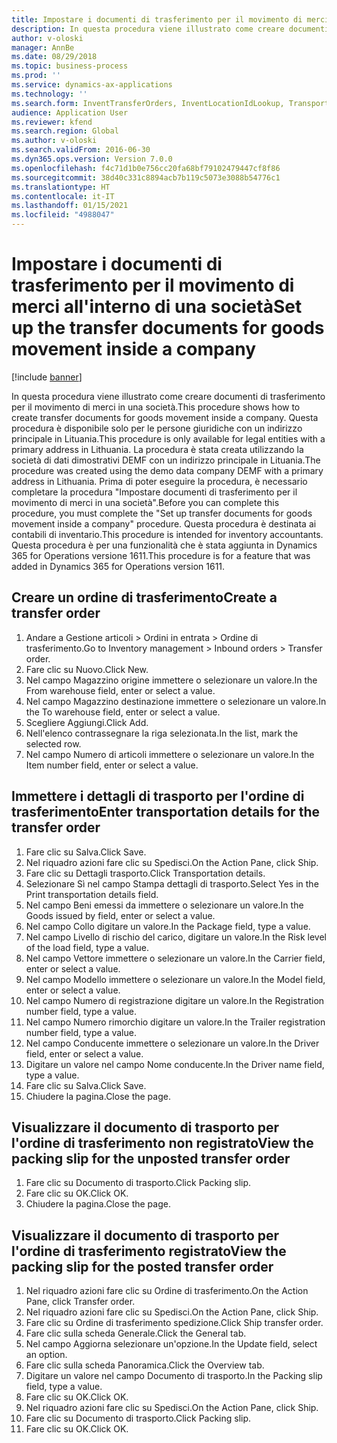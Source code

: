 ```yaml
---
title: Impostare i documenti di trasferimento per il movimento di merci all'interno di una società
description: In questa procedura viene illustrato come creare documenti di trasferimento per il movimento di merci in una società.
author: v-oloski
manager: AnnBe
ms.date: 08/29/2018
ms.topic: business-process
ms.prod: ''
ms.service: dynamics-ax-applications
ms.technology: ''
ms.search.form: InventTransferOrders, InventLocationIdLookup, TransportationDocument, HcmWorkerLookUp, SrsReportViewerForm, InventTransferParmShip
audience: Application User
ms.reviewer: kfend
ms.search.region: Global
ms.author: v-oloski
ms.search.validFrom: 2016-06-30
ms.dyn365.ops.version: Version 7.0.0
ms.openlocfilehash: f4c71d1b0e756cc20fa68bf79102479447cf8f86
ms.sourcegitcommit: 38d40c331c8894acb7b119c5073e3088b54776c1
ms.translationtype: HT
ms.contentlocale: it-IT
ms.lasthandoff: 01/15/2021
ms.locfileid: "4988047"
---
```

# <a name="set-up-the-transfer-documents-for-goods-movement-inside-a-company"></a><span data-ttu-id="f325b-103">Impostare i documenti di trasferimento per il movimento di merci all'interno di una società</span><span class="sxs-lookup"><span data-stu-id="f325b-103">Set up the transfer documents for goods movement inside a company</span></span>

[!include [banner](../../includes/banner.md)]

<span data-ttu-id="f325b-104">In questa procedura viene illustrato come creare documenti di trasferimento per il movimento di merci in una società.</span><span class="sxs-lookup"><span data-stu-id="f325b-104">This procedure shows how to create transfer documents for goods movement inside a company.</span></span> <span data-ttu-id="f325b-105">Questa procedura è disponibile solo per le persone giuridiche con un indirizzo principale in Lituania.</span><span class="sxs-lookup"><span data-stu-id="f325b-105">This procedure is only available for legal entities with a primary address in Lithuania.</span></span> <span data-ttu-id="f325b-106">La procedura è stata creata utilizzando la società di dati dimostrativi DEMF con un indirizzo principale in Lituania.</span><span class="sxs-lookup"><span data-stu-id="f325b-106">The procedure was created using the demo data company DEMF with a primary address in Lithuania.</span></span> <span data-ttu-id="f325b-107">Prima di poter eseguire la procedura, è necessario completare la procedura "Impostare documenti di trasferimento per il movimento di merci in una società".</span><span class="sxs-lookup"><span data-stu-id="f325b-107">Before you can complete this procedure, you must complete the "Set up transfer documents for goods movement inside a company" procedure.</span></span> <span data-ttu-id="f325b-108">Questa procedura è destinata ai contabili di inventario.</span><span class="sxs-lookup"><span data-stu-id="f325b-108">This procedure is intended for inventory accountants.</span></span> <span data-ttu-id="f325b-109">Questa procedura è per una funzionalità che è stata aggiunta in Dynamics 365 for Operations versione 1611.</span><span class="sxs-lookup"><span data-stu-id="f325b-109">This procedure is for a feature that was added in Dynamics 365 for Operations version 1611.</span></span>


## <a name="create-a-transfer-order"></a><span data-ttu-id="f325b-110">Creare un ordine di trasferimento</span><span class="sxs-lookup"><span data-stu-id="f325b-110">Create a transfer order</span></span>
1. <span data-ttu-id="f325b-111">Andare a Gestione articoli > Ordini in entrata > Ordine di trasferimento.</span><span class="sxs-lookup"><span data-stu-id="f325b-111">Go to Inventory management > Inbound orders > Transfer order.</span></span>
2. <span data-ttu-id="f325b-112">Fare clic su Nuovo.</span><span class="sxs-lookup"><span data-stu-id="f325b-112">Click New.</span></span>
3. <span data-ttu-id="f325b-113">Nel campo Magazzino origine immettere o selezionare un valore.</span><span class="sxs-lookup"><span data-stu-id="f325b-113">In the From warehouse field, enter or select a value.</span></span>
4. <span data-ttu-id="f325b-114">Nel campo Magazzino destinazione immettere o selezionare un valore.</span><span class="sxs-lookup"><span data-stu-id="f325b-114">In the To warehouse field, enter or select a value.</span></span>
5. <span data-ttu-id="f325b-115">Scegliere Aggiungi.</span><span class="sxs-lookup"><span data-stu-id="f325b-115">Click Add.</span></span>
6. <span data-ttu-id="f325b-116">Nell'elenco contrassegnare la riga selezionata.</span><span class="sxs-lookup"><span data-stu-id="f325b-116">In the list, mark the selected row.</span></span>
7. <span data-ttu-id="f325b-117">Nel campo Numero di articoli immettere o selezionare un valore.</span><span class="sxs-lookup"><span data-stu-id="f325b-117">In the Item number field, enter or select a value.</span></span>

## <a name="enter-transportation-details-for-the-transfer-order"></a><span data-ttu-id="f325b-118">Immettere i dettagli di trasporto per l'ordine di trasferimento</span><span class="sxs-lookup"><span data-stu-id="f325b-118">Enter transportation details for the transfer order</span></span>
1. <span data-ttu-id="f325b-119">Fare clic su Salva.</span><span class="sxs-lookup"><span data-stu-id="f325b-119">Click Save.</span></span>
2. <span data-ttu-id="f325b-120">Nel riquadro azioni fare clic su Spedisci.</span><span class="sxs-lookup"><span data-stu-id="f325b-120">On the Action Pane, click Ship.</span></span>
3. <span data-ttu-id="f325b-121">Fare clic su Dettagli trasporto.</span><span class="sxs-lookup"><span data-stu-id="f325b-121">Click Transportation details.</span></span>
4. <span data-ttu-id="f325b-122">Selezionare Sì nel campo Stampa dettagli di trasporto.</span><span class="sxs-lookup"><span data-stu-id="f325b-122">Select Yes in the Print transportation details field.</span></span>
5. <span data-ttu-id="f325b-123">Nel campo Beni emessi da immettere o selezionare un valore.</span><span class="sxs-lookup"><span data-stu-id="f325b-123">In the Goods issued by field, enter or select a value.</span></span>
6. <span data-ttu-id="f325b-124">Nel campo Collo digitare un valore.</span><span class="sxs-lookup"><span data-stu-id="f325b-124">In the Package field, type a value.</span></span>
7. <span data-ttu-id="f325b-125">Nel campo Livello di rischio del carico, digitare un valore.</span><span class="sxs-lookup"><span data-stu-id="f325b-125">In the Risk level of the load field, type a value.</span></span>
8. <span data-ttu-id="f325b-126">Nel campo Vettore immettere o selezionare un valore.</span><span class="sxs-lookup"><span data-stu-id="f325b-126">In the Carrier field, enter or select a value.</span></span>
9. <span data-ttu-id="f325b-127">Nel campo Modello immettere o selezionare un valore.</span><span class="sxs-lookup"><span data-stu-id="f325b-127">In the Model field, enter or select a value.</span></span>
10. <span data-ttu-id="f325b-128">Nel campo Numero di registrazione digitare un valore.</span><span class="sxs-lookup"><span data-stu-id="f325b-128">In the Registration number field, type a value.</span></span>
11. <span data-ttu-id="f325b-129">Nel campo Numero rimorchio digitare un valore.</span><span class="sxs-lookup"><span data-stu-id="f325b-129">In the Trailer registration number field, type a value.</span></span>
12. <span data-ttu-id="f325b-130">Nel campo Conducente immettere o selezionare un valore.</span><span class="sxs-lookup"><span data-stu-id="f325b-130">In the Driver field, enter or select a value.</span></span>
13. <span data-ttu-id="f325b-131">Digitare un valore nel campo Nome conducente.</span><span class="sxs-lookup"><span data-stu-id="f325b-131">In the Driver name field, type a value.</span></span>
14. <span data-ttu-id="f325b-132">Fare clic su Salva.</span><span class="sxs-lookup"><span data-stu-id="f325b-132">Click Save.</span></span>
15. <span data-ttu-id="f325b-133">Chiudere la pagina.</span><span class="sxs-lookup"><span data-stu-id="f325b-133">Close the page.</span></span>

## <a name="view-the-packing-slip-for-the-unposted-transfer-order"></a><span data-ttu-id="f325b-134">Visualizzare il documento di trasporto per l'ordine di trasferimento non registrato</span><span class="sxs-lookup"><span data-stu-id="f325b-134">View the packing slip for the unposted transfer order</span></span>
1. <span data-ttu-id="f325b-135">Fare clic su Documento di trasporto.</span><span class="sxs-lookup"><span data-stu-id="f325b-135">Click Packing slip.</span></span>
2. <span data-ttu-id="f325b-136">Fare clic su OK.</span><span class="sxs-lookup"><span data-stu-id="f325b-136">Click OK.</span></span>
3. <span data-ttu-id="f325b-137">Chiudere la pagina.</span><span class="sxs-lookup"><span data-stu-id="f325b-137">Close the page.</span></span>

## <a name="view-the-packing-slip-for-the-posted-transfer-order"></a><span data-ttu-id="f325b-138">Visualizzare il documento di trasporto per l'ordine di trasferimento registrato</span><span class="sxs-lookup"><span data-stu-id="f325b-138">View the packing slip for the posted transfer order</span></span>
1. <span data-ttu-id="f325b-139">Nel riquadro azioni fare clic su Ordine di trasferimento.</span><span class="sxs-lookup"><span data-stu-id="f325b-139">On the Action Pane, click Transfer order.</span></span>
2. <span data-ttu-id="f325b-140">Nel riquadro azioni fare clic su Spedisci.</span><span class="sxs-lookup"><span data-stu-id="f325b-140">On the Action Pane, click Ship.</span></span>
3. <span data-ttu-id="f325b-141">Fare clic su Ordine di trasferimento spedizione.</span><span class="sxs-lookup"><span data-stu-id="f325b-141">Click Ship transfer order.</span></span>
4. <span data-ttu-id="f325b-142">Fare clic sulla scheda Generale.</span><span class="sxs-lookup"><span data-stu-id="f325b-142">Click the General tab.</span></span>
5. <span data-ttu-id="f325b-143">Nel campo Aggiorna selezionare un'opzione.</span><span class="sxs-lookup"><span data-stu-id="f325b-143">In the Update field, select an option.</span></span>
6. <span data-ttu-id="f325b-144">Fare clic sulla scheda Panoramica.</span><span class="sxs-lookup"><span data-stu-id="f325b-144">Click the Overview tab.</span></span>
7. <span data-ttu-id="f325b-145">Digitare un valore nel campo Documento di trasporto.</span><span class="sxs-lookup"><span data-stu-id="f325b-145">In the Packing slip field, type a value.</span></span>
8. <span data-ttu-id="f325b-146">Fare clic su OK.</span><span class="sxs-lookup"><span data-stu-id="f325b-146">Click OK.</span></span>
9. <span data-ttu-id="f325b-147">Nel riquadro azioni fare clic su Spedisci.</span><span class="sxs-lookup"><span data-stu-id="f325b-147">On the Action Pane, click Ship.</span></span>
10. <span data-ttu-id="f325b-148">Fare clic su Documento di trasporto.</span><span class="sxs-lookup"><span data-stu-id="f325b-148">Click Packing slip.</span></span>
11. <span data-ttu-id="f325b-149">Fare clic su OK.</span><span class="sxs-lookup"><span data-stu-id="f325b-149">Click OK.</span></span>

